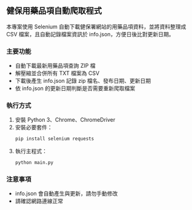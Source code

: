 ## 健保用藥品項自動爬取程式

本專案使用 Selenium 自動下載健保署網站的用藥品項資料，並將資料整理成 CSV 檔案，且自動記錄檔案資訊於 info.json，方便日後比對更新日期。

### 主要功能

- 自動下載最新用藥品項查詢 ZIP 檔
- 解壓縮並合併所有 TXT 檔案為 CSV
- 下載後產生 info.json 記錄 zip 檔名、發布日期、更新日期
- 依 info.json 的更新日期判斷是否需要重新爬取檔案

### 執行方式

1. 安裝 Python 3、Chrome、ChromeDriver
2. 安裝必要套件：
   ```bash
   pip install selenium requests
   ```
3. 執行主程式：
   ```bash
   python main.py
   ```

### 注意事項

- info.json 會自動產生與更新，請勿手動修改
- 請確認網路連線正常
